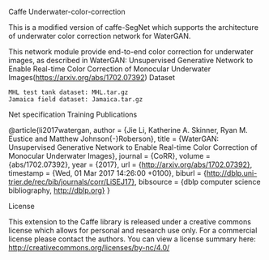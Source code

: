 Caffe Underwater-color-correction

This is a modified version of caffe-SegNet which supports the architecture of underwater color correction network for WaterGAN.

This network module provide end-to-end color correction for underwater images, as described in WaterGAN: Unsupervised Generative Network to Enable Real-time Color Correction of Monocular Underwater Images(https://arxiv.org/abs/1702.07392)
Dataset

    MHL test tank dataset: MHL.tar.gz
    Jamaica field dataset: Jamaica.tar.gz

Net specification
Training
Publications

@article{li2017watergan,
    author    = {Jie Li, Katherine A. Skinner, Ryan M. Eustice and
               Matthew Johnson{-}Roberson},
  title     = {WaterGAN: Unsupervised Generative Network to Enable Real-time Color
               Correction of Monocular Underwater Images},
  journal   = {CoRR},
  volume    = {abs/1702.07392},
  year      = {2017},
  url       = {http://arxiv.org/abs/1702.07392},
  timestamp = {Wed, 01 Mar 2017 14:26:00 +0100},
  biburl    = {http://dblp.uni-trier.de/rec/bib/journals/corr/LiSEJ17},
  bibsource = {dblp computer science bibliography, http://dblp.org}
}

License

This extension to the Caffe library is released under a creative commons license which allows for personal and research use only. For a commercial license please contact the authors. You can view a license summary here: http://creativecommons.org/licenses/by-nc/4.0/
